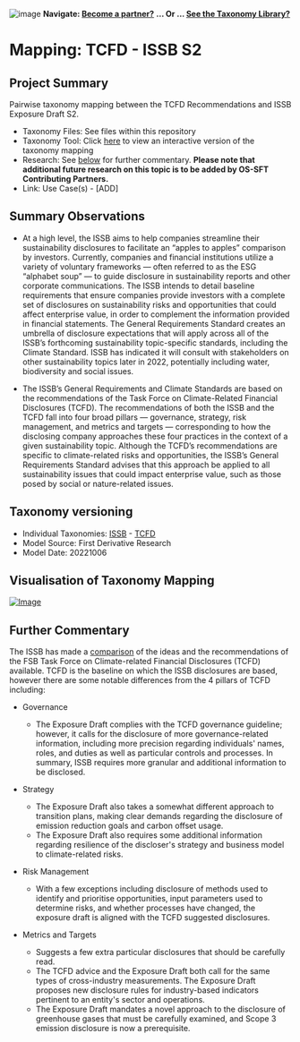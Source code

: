 ![image](https://user-images.githubusercontent.com/112073913/188821900-0c411acf-fbdd-4163-adc9-3ba4e2be78df.png)
**Navigate: [Become a partner?](https://github.com/FD-SustainableFinance/l6l-PARTNERS)**
**... Or ... [See the Taxonomy Library?](https://github.com/orgs/FD-SustainableFinance/projects/2)**

# Mapping: TCFD - ISSB S2

## Project Summary
Pairwise taxonomy mapping between the TCFD Recommendations and ISSB Exposure Draft S2.

- Taxonomy Files: See files within this repository
- Taxonomy Tool: Click [here](https://partners.solidatus.com/viewer/share/TCnP1VqB1LhNe4H8gctMTwm0NGzVgu09) to view an interactive version of the taxonomy mapping
- Research: See [below](https://github.com/FD-SustainableFinance/RESEARCH-MAPPING-TCFD-v-ISSB-S2#further-commentary) for further commentary. **Please note that additional future research on this topic is to be added by OS-SFT Contributing Partners.**
- Link: Use Case(s) - [ADD]

## Summary Observations
* At a high level, the ISSB aims to help companies streamline their sustainability disclosures to facilitate an “apples to apples” comparison by investors. Currently, companies and financial institutions utilize a variety of voluntary frameworks — often referred to as the ESG “alphabet soup” — to guide disclosure in sustainability reports and other corporate communications. The ISSB intends to detail baseline requirements that ensure companies provide investors with a complete set of disclosures on sustainability risks and opportunities that could affect enterprise value, in order to complement the information provided in financial statements. 
The General Requirements Standard creates an umbrella of disclosure expectations that will apply across all of the ISSB’s forthcoming sustainability topic-specific standards, including the Climate Standard. ISSB has indicated it will consult with stakeholders on other sustainability topics later in 2022, potentially including water, biodiversity and social issues. 

* The ISSB’s General Requirements and Climate Standards are based on the recommendations of the Task Force on Climate-Related Financial Disclosures (TCFD). The recommendations of both the ISSB and the TCFD fall into four broad pillars — governance, strategy, risk management, and metrics and targets — corresponding to how the disclosing company approaches these four practices in the context of a given sustainability topic. Although the TCFD’s recommendations are specific to climate-related risks and opportunities, the ISSB’s General Requirements Standard advises that this approach be applied to all sustainability issues that could impact enterprise value, such as those posed by social or nature-related issues.

## Taxonomy versioning
- Individual Taxonomies: [ISSB](https://github.com/FD-SustainableFinance/RESEARCH---INTERNATIONAL-SUSTAINABILITY-STANDARDS-BOARD) - [TCFD](https://github.com/FD-SustainableFinance/RESEARCH---TASK-FORCE-ON-CLIMATE-RELATED-FINANCIAL-DISCLOSURES)
- Model Source: First Derivative Research
- Model Date: 20221006

## Visualisation of Taxonomy Mapping

[![Image](https://user-images.githubusercontent.com/112079442/188654290-d16932cc-2067-439f-af90-fb2690c01cf3.png "Click to open interactive Taxonomy Tool")](https://partners.solidatus.com/viewer/share/TCnP1VqB1LhNe4H8gctMTwm0NGzVgu09)

## Further Commentary
The ISSB has made a [comparison](https://www.ifrs.org/content/dam/ifrs/project/climate-related-disclosures/comparison-draft-ifrs-s2-climate-related-disclosures-with-the-tcfd-recommendations.pdf) of the ideas and the recommendations of the FSB Task Force on Climate-related Financial Disclosures (TCFD) available.
TCFD is the baseline on which the ISSB disclosures are based, however there are some notable differences from the 4 pillars of TCFD including: 
* Governance
  * The Exposure Draft complies with the TCFD governance guideline; however, it calls for the disclosure of more governance-related information, including more precision regarding individuals' names, roles, and duties as well as particular controls and processes. In summary, ISSB requires more granular and additional information to be disclosed.
  
* Strategy
  * The Exposure Draft also takes a somewhat different approach to transition plans, making clear demands regarding the disclosure of emission reduction goals and carbon offset usage.
  * The Exposure Draft also requires some additional information regarding resilience of the discloser's strategy and business model to climate-related risks.
  
* Risk Management 
  * With a few exceptions including disclosure of methods used to identify and prioritise opportunities, input parameters used to determine risks, and whether processes have changed, the exposure draft is aligned with the TCFD suggested disclosures.

* Metrics and Targets
  * Suggests a few extra particular disclosures that should be carefully read.
  * The TCFD advice and the Exposure Draft both call for the same types of cross-industry measurements. The Exposure Draft proposes new disclosure rules for industry-based indicators pertinent to an entity's sector and operations.
  * The Exposure Draft mandates a novel approach to the disclosure of greenhouse gases that must be carefully examined, and Scope 3 emission disclosure is now a prerequisite.
